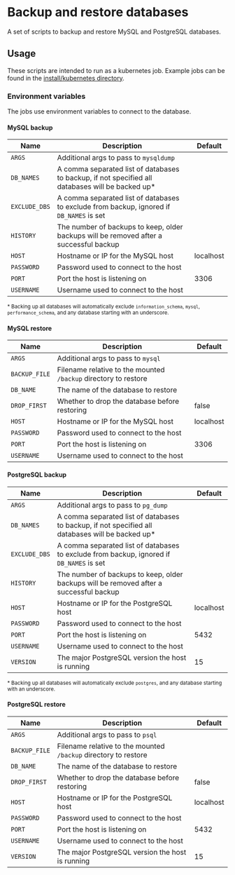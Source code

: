 # Backup and restore databases

A set of scripts to backup and restore MySQL and PostgreSQL databases.

## Usage

These scripts are intended to run as a kubernetes job. Example jobs can be found in the [install/kubernetes directory](https://github.com/sjdaws/backup-restore-db/tree/main/install/kubernetes).

### Environment variables

The jobs use environment variables to connect to the database.

#### MySQL backup

| Name | Description | Default |
|------|-------------|---------|
| `ARGS` | Additional args to pass to `mysqldump` | |
| `DB_NAMES` | A comma separated list of databases to backup, if not specified all databases will be backed up* | |
| `EXCLUDE_DBS` | A comma separated list of databases to exclude from backup, ignored if `DB_NAMES` is set | |
| `HISTORY` | The number of backups to keep, older backups will be removed after a successful backup | |
| `HOST` | Hostname or IP for the MySQL host | localhost |
| `PASSWORD` | Password used to connect to the host | |
| `PORT` | Port the host is listening on | 3306 |
| `USERNAME` | Username used to connect to the host | |

<sup>* Backing up all databases will automatically exclude `information_schema`, `mysql`, `performance_schema`, and any database starting with an underscore.</sup>

#### MySQL restore

| Name | Description | Default |
|------|-------------|---------|
| `ARGS` | Additional args to pass to `mysql` | |
| `BACKUP_FILE` | Filename relative to the mounted `/backup` directory to restore | |
| `DB_NAME` | The name of the database to restore | |
| `DROP_FIRST` | Whether to drop the database before restoring | false |
| `HOST` | Hostname or IP for the MySQL host | localhost |
| `PASSWORD` | Password used to connect to the host | |
| `PORT` | Port the host is listening on | 3306 |
| `USERNAME` | Username used to connect to the host | |

#### PostgreSQL backup

| Name | Description | Default |
|------|-------------|---------|
| `ARGS` | Additional args to pass to `pg_dump` | |
| `DB_NAMES` | A comma separated list of databases to backup, if not specified all databases will be backed up* | |
| `EXCLUDE_DBS` | A comma separated list of databases to exclude from backup, ignored if `DB_NAMES` is set | |
| `HISTORY` | The number of backups to keep, older backups will be removed after a successful backup | |
| `HOST` | Hostname or IP for the PostgreSQL host | localhost |
| `PASSWORD` | Password used to connect to the host | |
| `PORT` | Port the host is listening on | 5432 |
| `USERNAME` | Username used to connect to the host | |
| `VERSION` | The major PostgreSQL version the host is running | 15 |

<sup>* Backing up all databases will automatically exclude `postgres`, and any database starting with an underscore.</sup>

#### PostgreSQL restore

| Name | Description | Default |
|------|-------------|---------|
| `ARGS` | Additional args to pass to `psql` | |
| `BACKUP_FILE` | Filename relative to the mounted `/backup` directory to restore | |
| `DB_NAME` | The name of the database to restore | |
| `DROP_FIRST` | Whether to drop the database before restoring | false |
| `HOST` | Hostname or IP for the PostgreSQL host | localhost |
| `PASSWORD` | Password used to connect to the host | |
| `PORT` | Port the host is listening on | 5432 |
| `USERNAME` | Username used to connect to the host | |
| `VERSION` | The major PostgreSQL version the host is running | 15 |